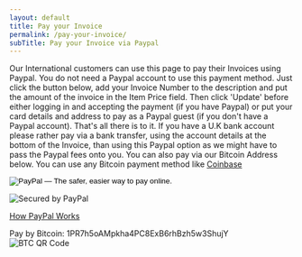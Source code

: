 ```yaml
---
layout: default
title: Pay your Invoice
permalink: /pay-your-invoice/
subTitle: Pay your Invoice via Paypal
---
```


Our International customers can use this page to pay their Invoices using Paypal. You do not need a Paypal account to use this payment method. Just click the button below, add your Invoice Number to the description and put the amount of the invoice in the Item Price field. Then click 'Update' before either logging in and accepting the payment (if you have Paypal) or put your card details and address to pay as a Paypal guest (if you don't have a Paypal account). That's all there is to it. If you have a U.K bank account please rather pay via a bank transfer, using the account details at the bottom of the Invoice, than using this Paypal option as we might have to pass the Paypal fees onto you.
You can also pay via our Bitcoin Address below. You can use any Bitcoin payment method like <a href="https://www.coinbase.com/dashboard">Coinbase</a>
<br>
<form action="https://www.paypal.com/cgi-bin/webscr" method="post"><input type="hidden" name="cmd" value="_s-xclick" /> <input type="hidden" name="hosted_button_id" value="Z5P9L7AQBNMFW" /> <input type="image" alt="PayPal — The safer, easier way to pay online." name="submit" src="https://www.paypalobjects.com/en_GB/i/btn/btn_paynowCC_LG.gif" /><img alt="" src="https://www.paypalobjects.com/en_GB/i/scr/pixel.gif" width="1" height="1" border="0" /></form>

![Secured by PayPal](https://www.paypalobjects.com/webstatic/mktg/logo/bdg_secured_by_pp_2line.png)

[How PayPal Works](https://www.paypal.com/uk/webapps/mpp/how-paypal-works)

Pay by Bitcoin:
1PR7h5oAMpkha4PC8ExB6rhBzh5w3ShujY<br>
<img alt="BTC QR Code" src="https://www.flamelily.co.uk/img/BTC.png">
